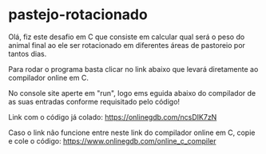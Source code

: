 # pastejo-rotacionado
Olá, fiz este desafio em C que consiste em calcular qual será o peso do animal final ao ele ser rotacionado em diferentes áreas de pastoreio por tantos dias.

Para rodar o programa basta clicar no link abaixo que levará diretamente ao compilador online em C.

No console site aperte em "run", logo ems eguida abaixo do compilador de as suas entradas conforme requisitado pelo código!

Link com o código já colado:
https://onlinegdb.com/ncsDIK7zN

Caso o link não funcione entre neste link do compilador online em C, copie e cole o código:
https://www.onlinegdb.com/online_c_compiler
